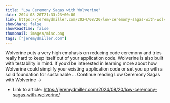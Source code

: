 ```yaml
---
title: "Low Ceremony Sagas with Wolverine"
date: 2024-08-20T21:33:23+00:00
link: https://jeremydmiller.com/2024/08/20/low-ceremony-sagas-with-wolverine/
showShare: false
showReadTime: false
thumbnail: images/misc.png
tags: ["jeremydmiller.com"]
---
```

Wolverine puts a very high emphasis on reducing code ceremony and tries really hard to keep itself out of your application code. Wolverine is also built with testability in mind. If you’d be interested in learning more about how Wolverine could simplify your existing application code or set you up with a solid foundation for sustainable … Continue reading Low Ceremony Sagas with Wolverine →

- Link to article: https://jeremydmiller.com/2024/08/20/low-ceremony-sagas-with-wolverine/